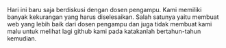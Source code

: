 Hari ini baru saja berdiskusi dengan dosen pengampu.
Kami memiliki banyak kekurangan yang harus diselesaikan.
Salah satunya yaitu membuat web yang lebih baik dari dosen pengampu dan juga tidak membuat
kami malu untuk melihat lagi github kami pada katakanlah bertahun-tahun kemudian.
